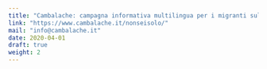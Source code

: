 ```yaml
---
title: "Cambalache: campagna informativa multilingua per i migranti sull’emergenza Covid"
link: "https://www.cambalache.it/nonseisolo/"
mail: "info@cambalache.it"
date: 2020-04-01
draft: true
weight: 2
---
```

